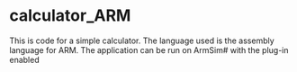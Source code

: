 # calculator_ARM
This is code for a simple calculator. The language used is the assembly language for ARM. The application can be run on ArmSim# with the plug-in enabled
